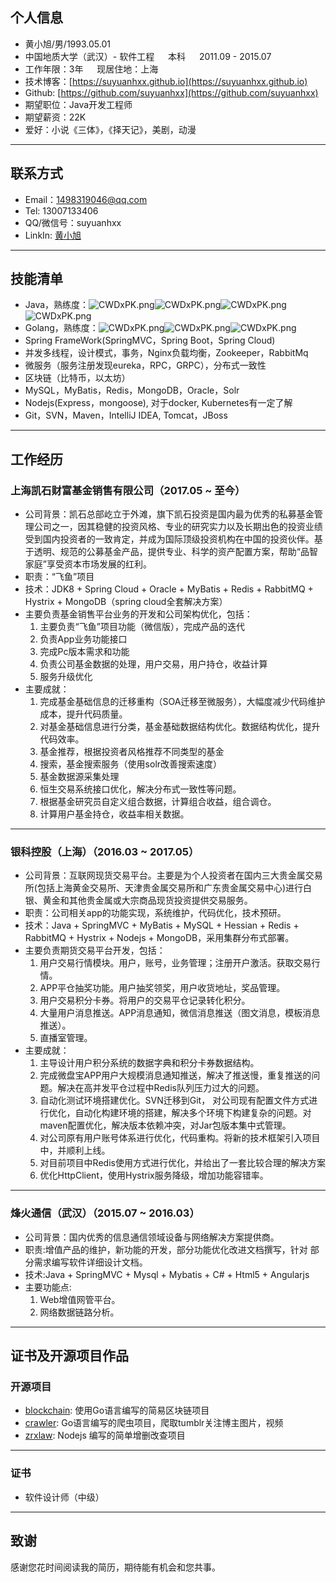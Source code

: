 ## 个人信息
- 黄小旭/男/1993.05.01  
- 中国地质大学（武汉）- 软件工程 &emsp; 本科 &emsp; 2011.09 - 2015.07
- 工作年限：3年 &emsp; 现居住地：上海&emsp;  
- 技术博客：[https://suyuanhxx.github.io](https://suyuanhxx.github.io)
- Github: [https://github.com/suyuanhxx](https://github.com/suyuanhxx)
- 期望职位：Java开发工程师
- 期望薪资：22K
- 爱好：小说《三体》，《择天记》，美剧，动漫
---

## 联系方式
- Email：1498319046@qq.com
- Tel: 13007133406
- QQ/微信号：suyuanhxx
- LinkIn: [黄小旭](https://linkedin.com/in/小旭-黄-7b0b19b4)

---------
## 技能清单
- Java，熟练度：![CWDxPK.png](https://s1.ax1x.com/2018/05/24/CWDxPK.png)![CWDxPK.png](https://s1.ax1x.com/2018/05/24/CWDxPK.png)![CWDxPK.png](https://s1.ax1x.com/2018/05/24/CWDxPK.png)![CWDxPK.png](https://s1.ax1x.com/2018/05/24/CWDxPK.png)
- Golang，熟练度：![CWDxPK.png](https://s1.ax1x.com/2018/05/24/CWDxPK.png)![CWDxPK.png](https://s1.ax1x.com/2018/05/24/CWDxPK.png)![CWDxPK.png](https://s1.ax1x.com/2018/05/24/CWDxPK.png) 
- Spring FrameWork(SpringMVC，Spring Boot，Spring Cloud)
- 并发多线程，设计模式，事务，Nginx负载均衡，Zookeeper，RabbitMq
- 微服务（服务注册发现eureka，RPC，GRPC），分布式一致性
- 区块链（比特币，以太坊）
- MySQL，MyBatis，Redis，MongoDB，Oracle，Solr
- Nodejs(Express，mongoose), 对于docker, Kubernetes有一定了解
- Git，SVN，Maven，IntelliJ IDEA, Tomcat，JBoss

---

## 工作经历
### 上海凯石财富基金销售有限公司（2017.05 ~ 至今）
- 公司背景：凯石总部屹立于外滩，旗下凯石投资是国内最为优秀的私募基金管理公司之一，因其稳健的投资风格、专业的研究实力以及长期出色的投资业绩受到国内投资者的一致肯定，并成为国际顶级投资机构在中国的投资伙伴。基于透明、规范的公募基金产品，提供专业、科学的资产配置方案，帮助“品智家庭”享受资本市场发展的红利。
- 职责：“飞鱼”项目
- 技术：JDK8 + Spring Cloud + Oracle + MyBatis + Redis + RabbitMQ + Hystrix + MongoDB（spring cloud全套解决方案）
- 主要负责基金销售平台业务的开发和公司架构优化，包括：
    1. 主要负责“飞鱼”项目功能（微信版），完成产品的迭代
    2. 负责App业务功能接口
    3. 完成Pc版本需求和功能
    4. 负责公司基金数据的处理，用户交易，用户持仓，收益计算
    5. 服务升级优化
- 主要成就：
    1. 完成基金基础信息的迁移重构（SOA迁移至微服务），大幅度减少代码维护成本，提升代码质量。
    2. 对基金基础信息进行分类，基金基础数据结构优化。数据结构优化，提升代码效率。
    3. 基金推荐，根据投资者风格推荐不同类型的基金
    4. 搜索，基金搜索服务（使用solr改善搜索速度）
    5. 基金数据源采集处理
    6. 恒生交易系统接口优化，解决分布式一致性等问题。
    7. 根据基金研究员自定义组合数据，计算组合收益，组合调仓。
    8. 计算用户基金持仓，收益率相关数据。


---

### 银科控股（上海）（2016.03 ~ 2017.05）
- 公司背景：互联网现货交易平台。主要是为个人投资者在国内三大贵金属交易所(包括上海黄金交易所、天津贵金属交易所和广东贵金属交易中心)进行白银、黄金和其他贵金属或大宗商品现货投资提供交易服务。
- 职责：公司相关app的功能实现，系统维护，代码优化，技术预研。
- 技术：Java + SpringMVC + MyBatis + MySQL + Hessian + Redis + RabbitMQ + Hystrix + Nodejs + MongoDB，采用集群分布式部署。
- 主要负责期货交易平台开发，包括：
    1. 用户交易行情模块。用户，账号，业务管理；注册开户激活。获取交易行情。
    2. APP平仓抽奖功能。用户抽奖领奖，用户收货地址，奖品管理。
    3. 用户交易积分卡券。将用户的交易平仓记录转化积分。
    4. 大量用户消息推送。APP消息通知，微信消息推送（图文消息，模板消息推送）。
    5. 直播室管理。
- 主要成就：
    1. 主导设计用户积分系统的数据字典和积分卡券数据结构。
    2. 完成微盘宝APP用户大规模消息通知推送，解决了推送慢，重复推送的问题。解决在高并发平仓过程中Redis队列压力过大的问题。
    3. 自动化测试环境搭建优化。SVN迁移到Git， 对公司现有配置文件方式进行优化，自动化构建环境的搭建，解决多个环境下构建复杂的问题。对maven配置优化，解决版本依赖冲突，对Jar包版本集中式管理。
    4. 对公司原有用户账号体系进行优化，代码重构。将新的技术框架引入项目中，并顺利上线。
    5. 对目前项目中Redis使用方式进行优化，并给出了一套比较合理的解决方案
    6. 优化HttpClient，使用Hystrix服务降级，增加功能容错率。
---
### 烽火通信（武汉）（2015.07 ~ 2016.03）
- 公司背景：国内优秀的信息通信领域设备与网络解决方案提供商。
- 职责:增值产品的维护，新功能的开发，部分功能优化改进文档撰写，针对 部分需求编写软件详细设计文档。
- 技术:Java + SpringMVC + Mysql + Mybatis + C# + Html5 + Angularjs  
- 主要功能点:
    1. Web增值网管平台。 
    2. 网络数据链路分析。
-----
## 证书及开源项目作品

### 开源项目
- [blockchain](https://github.com/suyuanhxx/blockchain.git): 使用Go语言编写的简易区块链项目
- [crawler](https://github.com/suyuanhxx/crawler): Go语言编写的爬虫项目，爬取tumblr关注博主图片，视频
- [zrxlaw](https://github.com/suyuanhxx/zrxlaw): Nodejs 编写的简单增删改查项目

---
### 证书
- 软件设计师（中级）
---
## 致谢
感谢您花时间阅读我的简历，期待能有机会和您共事。

